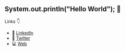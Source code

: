 ## System.out.println("Hello World"); 👋

Links :point_down:


- 🔭 [Linkedln](https://www.linkedin.com/in/yoinerbello/)
- :rocket: [Twitter](https://twitter.com/BelloYoiner)
- :computer:  [Web](https://yoinerbello.netlify.app/)
